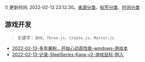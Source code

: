 :alarm_clock: 更新时间: 2022-02-13 23:12:30。[来源分类](../README.md)、[标签分类](../TAGS.md)、[时间分类](../TIMELINE.md)

## 游戏开发


> 关键字：`游戏`、`Three.js`、`Create.js`、`Matter.js`



- [2022-02-13-多年果粉，开始心动高性能-windows-游戏本](https://www.v2ex.com/t/833605) 
- [2022-02-13-记录-SteelSeries-Kana-v2-游戏鼠标-购入](https://www.v2ex.com/t/833594) 